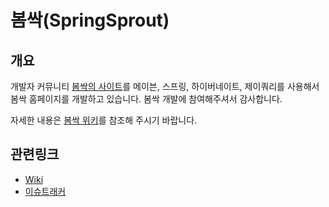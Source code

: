 봄싹(SpringSprout)
===========================

## 개요
개발자 커뮤니티 [봄싹의 사이트](http://springsprout.org)를 메이븐, 스프링, 하이버네이트, 제이쿼리를 사용해서 봄싹 홈페이지를 개발하고 있습니다.
봄싹 개발에 참여해주셔서 감사합니다.

자세한 내용은 [봄싹 위키](http://wiki.springsprout.org/display/SSD/Home)를 참조해 주시기 바랍니다.

## 관련링크
* [Wiki](http://wiki.springsprout.org/display/SSD/Home)
* [이슈트래커](http://jira.springsprout.org)
